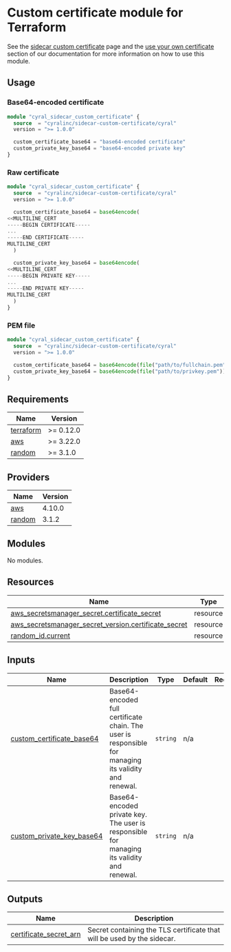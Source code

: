 # Custom certificate module for Terraform

See the [sidecar custom certificate](https://cyral.com/docs/sidecars/sidecar-certificates#custom-certificate)
page and the [use your own certificate](https://cyral.com/docs/sidecars/terraform/certificate#use-your-own-certificate)
section of our documentation for more information on how to use this module.

## Usage

### Base64-encoded certificate

```terraform
module "cyral_sidecar_custom_certificate" {
  source  = "cyralinc/sidecar-custom-certificate/cyral"
  version = ">= 1.0.0"

  custom_certificate_base64 = "base64-encoded certificate"
  custom_private_key_base64 = "base64-encoded private key"
}
```

### Raw certificate

```terraform
module "cyral_sidecar_custom_certificate" {
  source  = "cyralinc/sidecar-custom-certificate/cyral"
  version = ">= 1.0.0"

  custom_certificate_base64 = base64encode(
<<MULTILINE_CERT
-----BEGIN CERTIFICATE-----
...
-----END CERTIFICATE-----
MULTILINE_CERT
  )

  custom_private_key_base64 = base64encode(
<<MULTILINE_CERT
-----BEGIN PRIVATE KEY-----
...
-----END PRIVATE KEY-----
MULTILINE_CERT
  )
}
```

### PEM file

```terraform
module "cyral_sidecar_custom_certificate" {
  source  = "cyralinc/sidecar-custom-certificate/cyral"
  version = ">= 1.0.0"

  custom_certificate_base64 = base64encode(file("path/to/fullchain.pem"))
  custom_private_key_base64 = base64encode(file("path/to/privkey.pem"))
}
```

## Requirements

| Name | Version |
|------|---------|
| <a name="requirement_terraform"></a> [terraform](#requirement\_terraform) | >= 0.12.0 |
| <a name="requirement_aws"></a> [aws](#requirement\_aws) | >= 3.22.0 |
| <a name="requirement_random"></a> [random](#requirement\_random) | >= 3.1.0 |

## Providers

| Name | Version |
|------|---------|
| <a name="provider_aws"></a> [aws](#provider\_aws) | 4.10.0 |
| <a name="provider_random"></a> [random](#provider\_random) | 3.1.2 |

## Modules

No modules.

## Resources

| Name | Type |
|------|------|
| [aws_secretsmanager_secret.certificate_secret](https://registry.terraform.io/providers/hashicorp/aws/latest/docs/resources/secretsmanager_secret) | resource |
| [aws_secretsmanager_secret_version.certificate_secret](https://registry.terraform.io/providers/hashicorp/aws/latest/docs/resources/secretsmanager_secret_version) | resource |
| [random_id.current](https://registry.terraform.io/providers/hashicorp/random/latest/docs/resources/id) | resource |

## Inputs

| Name | Description | Type | Default | Required |
|------|-------------|------|---------|:--------:|
| <a name="input_custom_certificate_base64"></a> [custom\_certificate\_base64](#input\_custom\_certificate\_base64) | Base64-encoded full certificate chain. The user is responsible for managing its validity and renewal. | `string` | n/a | yes |
| <a name="input_custom_private_key_base64"></a> [custom\_private\_key\_base64](#input\_custom\_private\_key\_base64) | Base64-encoded private key. The user is responsible for managing its validity and renewal. | `string` | n/a | yes |

## Outputs

| Name | Description |
|------|-------------|
| <a name="output_certificate_secret_arn"></a> [certificate\_secret\_arn](#output\_certificate\_secret\_arn) | Secret containing the TLS certificate that will be used by the sidecar. |
